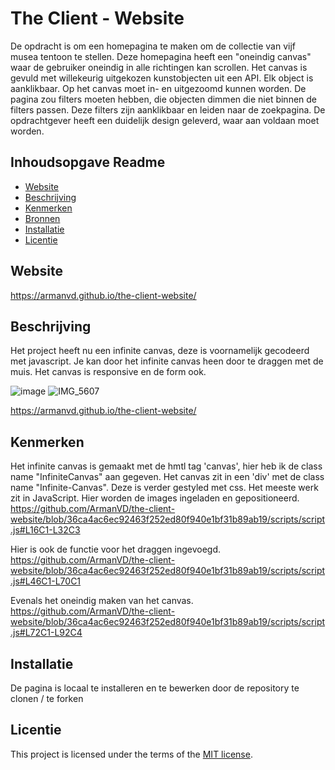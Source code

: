 # The Client - Website

De opdracht is om een homepagina te maken om de collectie van vijf musea tentoon te
stellen. Deze homepagina heeft een "oneindig canvas" waar de gebruiker oneindig in alle
richtingen kan scrollen. Het canvas is gevuld met willekeurig uitgekozen kunstobjecten uit
een API. Elk object is aanklikbaar.
Op het canvas moet in- en uitgezoomd kunnen worden.
De pagina zou filters moeten hebben, die objecten dimmen die niet binnen de filters passen.
Deze filters zijn aanklikbaar en leiden naar de zoekpagina.
De opdrachtgever heeft een duidelijk design geleverd, waar aan voldaan moet worden.


## Inhoudsopgave Readme

  * [Website](#website)
  * [Beschrijving](#beschrijving)
  * [Kenmerken](#kenmerken)
  * [Bronnen](#bronnen)
  * [Installatie](#installatie)
  * [Licentie](#licentie)

## Website

https://armanvd.github.io/the-client-website/

## Beschrijving

Het project heeft nu een infinite canvas, deze is voornamelijk gecodeerd met javascript. Je kan door het infinite canvas heen door te draggen met de muis. 
Het canvas is responsive en de form ook.

![image](https://github.com/user-attachments/assets/10c8d413-c1b8-43ab-b9f9-e5acccabdda3)
![IMG_5607](https://github.com/user-attachments/assets/80ed84d6-e510-4394-83c6-dd0aecf5347a)

https://armanvd.github.io/the-client-website/

## Kenmerken
<!-- Bij Kenmerken staat welke technieken zijn gebruikt en hoe. Wat is de HTML structuur? Wat zijn de belangrijkste dingen in CSS? Wat is er met Javascript gedaan en hoe? Misschien heb je een framwork of library gebruikt? -->
Het infinite canvas is gemaakt met de hmtl tag 'canvas', hier heb ik de class name "InfiniteCanvas" aan gegeven. Het canvas zit in een 'div' met de class name "Infinite-Canvas". Deze is verder gestyled met css. Het meeste werk zit in JavaScript.
Hier worden de images ingeladen en gepositioneerd. https://github.com/ArmanVD/the-client-website/blob/36ca4ac6ec92463f252ed80f940e1bf31b89ab19/scripts/script.js#L16C1-L32C3

Hier is ook de functie voor het draggen ingevoegd. https://github.com/ArmanVD/the-client-website/blob/36ca4ac6ec92463f252ed80f940e1bf31b89ab19/scripts/script.js#L46C1-L70C1

Evenals het oneindig maken van het canvas. https://github.com/ArmanVD/the-client-website/blob/36ca4ac6ec92463f252ed80f940e1bf31b89ab19/scripts/script.js#L72C1-L92C4

## Installatie

De pagina is locaal te installeren en te bewerken door de repository te clonen / te forken



## Licentie

This project is licensed under the terms of the [MIT license](./LICENSE).
